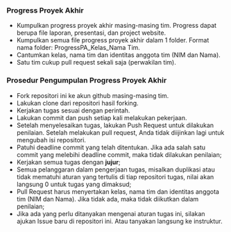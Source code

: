 ### Progress Proyek Akhir ###

* Kumpulkan progress proyek akhir masing-masing tim. Progress dapat berupa file laporan, presentasi, dan project website.
* Kumpulkan semua file progress proyek akhir dalam 1 folder. Format nama folder: ProgressPA_Kelas_Nama Tim.
* Cantumkan kelas, nama tim dan identitas anggota tim (NIM dan Nama).
* Satu tim cukup pull request sekali saja (perwakilan tim).

### Prosedur Pengumpulan Progress Proyek Akhir ###

* Fork repositori ini ke akun github masing-masing tim.
* Lakukan clone dari repositori hasil forking.
* Kerjakan tugas sesuai dengan perintah.
* Lakukan commit dan push setiap kali melakukan pekerjaan.
* Setelah menyelesaikan tugas, lakukan Push Request untuk dilakukan penilaian. Setelah melakukan pull request, Anda tidak diijinkan lagi untuk mengubah isi repositori.
* Patuhi deadline commit yang telah ditentukan. Jika ada salah satu commit yang melebihi deadline commit, maka tidak dilakukan penilaian;
* Kerjakan semua tugas dengan **jujur**;
* Semua pelanggaran dalam pengerjaan tugas, misalkan duplikasi atau tidak mematuhi aturan yang tertulis di tiap repositori tugas, nilai akan langsung 0 untuk tugas yang dimaksud;
* Pull Request harus menyertakan kelas, nama tim dan identitas anggota tim (NIM dan Nama). Jika tidak ada, maka tidak diikutkan dalam penilaian;
* Jika ada yang perlu ditanyakan mengenai aturan tugas ini, silakan ajukan Issue baru di repositori ini. Atau tanyakan langsung ke instruktur.
